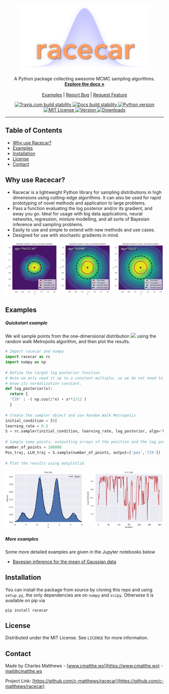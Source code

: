 <!-- PROJECT LOGO -->
<br />
<p align="center">
  <a href="https://github.com/c-matthews/racecar#readme">
    <img src="https://raw.githubusercontent.com/c-matthews/racecar/main/img/logo.png" alt="Logo" width="420" height="210">
  </a>

  <p align="center">
    A Python package collecting awesome MCMC sampling algorithms.
    <br />
    <a href="https://racecar.readthedocs.io/en/latest/"><strong>Explore the docs »</strong></a>
    <br />
    <br />
    <a href="https://github.com/c-matthews/racecar#examples">Examples</a>
    <span> | </span>
    <a href="https://github.com/c-matthews/racecar/issues">Report Bug</a>
    <span> | </span>
    <a href="https://github.com/c-matthews/racecar/issues">Request Feature</a>
  </p>
</p>

<div align="center">

  <a href="https://travis-ci.com/c-matthews/racecar">
    <img src="https://img.shields.io/travis/com/c-matthews/racecar?style=plastic"
      alt="Travis.com build stability" />
  </a>

  <a href="https://racecar.readthedocs.io/en/latest/?badge=latest">
    <img src="https://img.shields.io/readthedocs/racecar?style=plastic"
      alt="Docs build stability" />
  </a>

  <a href="https://github.com/c-matthews/racecar">
    <img src="https://img.shields.io/badge/python-v3.6+-blue?style=plastic&logo=python"
      alt="Python version" />
  </a>

  <a href="https://github.com/c-matthews/racecar/blob/main/LICENSE">
    <img src="https://img.shields.io/pypi/l/racecar?style=plastic"
      alt="MIT License" />
  </a>

  <a href="https://pypi.org/project/racecar/">
    <img src="https://img.shields.io/pypi/v/racecar?style=plastic"
      alt="Version" />
  </a>

  <a href="https://pypi.org/project/racecar/">
    <img src="https://img.shields.io/pypi/dm/racecar?style=plastic"
      alt="Downloads" />
  </a>

</div>

---

## Table of Contents
- [Why use Racecar?](#Why-use-Racecar)
- [Examples](#examples)
- [Installation](#installation)
- [License](#license)
- [Contact](#contact)


## Why use Racecar?

- Racecar is a lightweight Python library for sampling distributions in high dimensions using cutting-edge algorithms. It can also be used for rapid prototyping of novel methods and application to large problems.
- Pass a function evaluating the log posterior and/or its gradient, and away you go. Ideal for usage with big data applications, neural networks, regression, mixture modelling, and all sorts of Bayesian inference and sampling problems.
- Easily to use and simple to extend with new methods and use cases.
- Designed for use with stochastic gradients in mind.

<img src="https://raw.githubusercontent.com/c-matthews/racecar/main/img/example_result.png"
  alt="Results from an inference experiment" />

## Examples

##### Quickstart example

We will sample points from the one-dimensional distribution <img src="https://latex.codecogs.com/gif.latex?\pi(x)\propto%20\exp(-x^2/12-\cos(2x))" /> using the random walk Metropolis algorithm, and then plot the results.

```python
# Import racecar and numpy
import racecar as rc
import numpy as np

# Define the target log posterior function
# Note we only need it up to a constant multiple, so we do not need to
# know its normalization constant.
def log_posterior(x):
  return {
  'llh' : -( np.cos(2*x) + x**2/12 )
  }

# Create the sampler object and use Random Walk Metropolis
initial_condition = [0]
learning_rate = 0.5
S = rc.sampler(initial_condition, learning_rate, log_posterior, algo="RWMetropolis")

# Sample some points, outputting arrays of the position and the log posterior
number_of_points = 100000
Pos_traj, LLH_traj = S.sample(number_of_points, output=['pos','llh'])

# Plot the results using matplotlib
```
<img src="https://raw.githubusercontent.com/c-matthews/racecar/main/img/cos_example.png"
  alt="Results" />

##### More examples

Some more detailed examples are given in the Jupyter notebooks below

- <a href="https://github.com/c-matthews/racecar/blob/main/Examples/Gaussian_Data_Example.ipynb">Bayesian inference for the mean of Gaussian data</a>

## Installation

You can install the package from source by cloning this repo and using `setup.py`, the only dependencies are on `numpy` and `scipy`. Otherwise it is available on pip via

    pip install racecar

## License

Distributed under the MIT License. See `LICENSE` for more information.

## Contact

Made by Charles Matthews - [www.cmatthe.ws](https://www.cmatthe.ws) - mail@cmatthe.ws

Project Link: [https://github.com/c-matthews/racecar](https://github.com/c-matthews/racecar)
